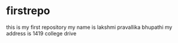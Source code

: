 # firstrepo
this is my first repository
my name is lakshmi pravallika bhupathi
my address is 1419 college drive
